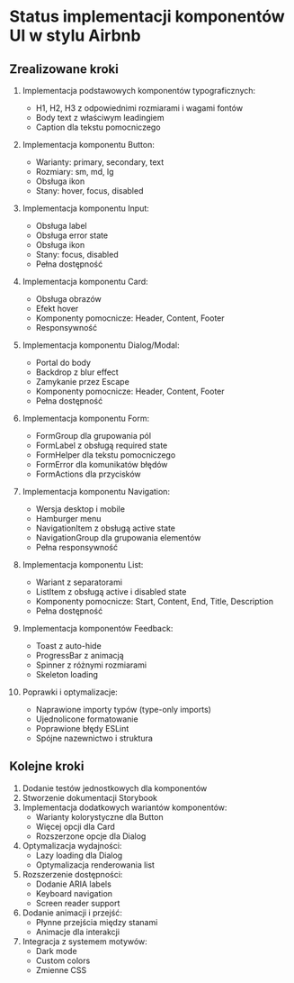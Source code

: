 # Status implementacji komponentów UI w stylu Airbnb

## Zrealizowane kroki

1. Implementacja podstawowych komponentów typograficznych:
   - H1, H2, H3 z odpowiednimi rozmiarami i wagami fontów
   - Body text z właściwym leadingiem
   - Caption dla tekstu pomocniczego

2. Implementacja komponentu Button:
   - Warianty: primary, secondary, text
   - Rozmiary: sm, md, lg
   - Obsługa ikon
   - Stany: hover, focus, disabled

3. Implementacja komponentu Input:
   - Obsługa label
   - Obsługa error state
   - Obsługa ikon
   - Stany: focus, disabled
   - Pełna dostępność

4. Implementacja komponentu Card:
   - Obsługa obrazów
   - Efekt hover
   - Komponenty pomocnicze: Header, Content, Footer
   - Responsywność

5. Implementacja komponentu Dialog/Modal:
   - Portal do body
   - Backdrop z blur effect
   - Zamykanie przez Escape
   - Komponenty pomocnicze: Header, Content, Footer
   - Pełna dostępność

6. Implementacja komponentu Form:
   - FormGroup dla grupowania pól
   - FormLabel z obsługą required state
   - FormHelper dla tekstu pomocniczego
   - FormError dla komunikatów błędów
   - FormActions dla przycisków

7. Implementacja komponentu Navigation:
   - Wersja desktop i mobile
   - Hamburger menu
   - NavigationItem z obsługą active state
   - NavigationGroup dla grupowania elementów
   - Pełna responsywność

8. Implementacja komponentu List:
   - Wariant z separatorami
   - ListItem z obsługą active i disabled state
   - Komponenty pomocnicze: Start, Content, End, Title, Description
   - Pełna dostępność

9. Implementacja komponentów Feedback:
   - Toast z auto-hide
   - ProgressBar z animacją
   - Spinner z różnymi rozmiarami
   - Skeleton loading

10. Poprawki i optymalizacje:
    - Naprawione importy typów (type-only imports)
    - Ujednolicone formatowanie
    - Poprawione błędy ESLint
    - Spójne nazewnictwo i struktura

## Kolejne kroki

1. Dodanie testów jednostkowych dla komponentów
2. Stworzenie dokumentacji Storybook
3. Implementacja dodatkowych wariantów komponentów:
   - Warianty kolorystyczne dla Button
   - Więcej opcji dla Card
   - Rozszerzone opcje dla Dialog
4. Optymalizacja wydajności:
   - Lazy loading dla Dialog
   - Optymalizacja renderowania list
5. Rozszerzenie dostępności:
   - Dodanie ARIA labels
   - Keyboard navigation
   - Screen reader support
6. Dodanie animacji i przejść:
   - Płynne przejścia między stanami
   - Animacje dla interakcji
7. Integracja z systemem motywów:
   - Dark mode
   - Custom colors
   - Zmienne CSS